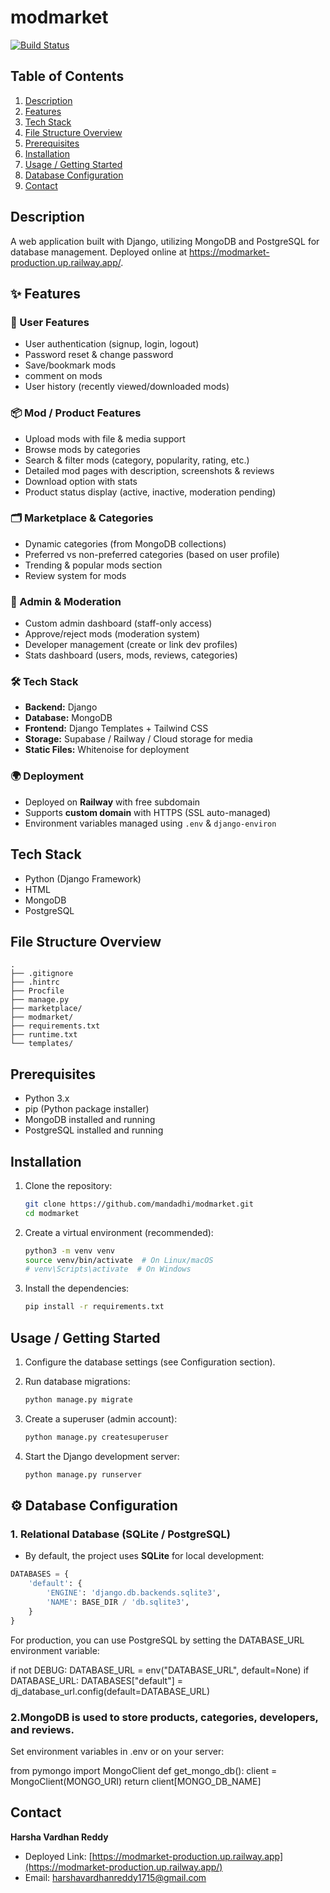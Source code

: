# modmarket

[![Build Status](https://img.shields.io/github/actions/workflow/status/mandadhi/modmarket/main.yml?branch=main)]()

## Table of Contents

1.  [Description](#description)
2.  [Features](#features)
3.  [Tech Stack](#tech-stack)
4.  [File Structure Overview](#file-structure-overview)
5.  [Prerequisites](#prerequisites)
6.  [Installation](#installation)
7.  [Usage / Getting Started](#usage--getting-started)
8.  [Database Configuration](#-database-configuration)
9.  [Contact](#contact)

## Description

A web application built with Django, utilizing MongoDB and PostgreSQL for database management. Deployed online at https://modmarket-production.up.railway.app/.
<!-- TODO: Add screenshots if applicable -->

## ✨ Features

### 👤 User Features
- User authentication (signup, login, logout)
- Password reset & change password
- Save/bookmark mods
- comment on mods
- User history (recently viewed/downloaded mods)

### 📦 Mod / Product Features
- Upload mods with file & media support
- Browse mods by categories
- Search & filter mods (category, popularity, rating, etc.)
- Detailed mod pages with description, screenshots & reviews
- Download option with stats
- Product status display (active, inactive, moderation pending)

### 🗂 Marketplace & Categories
- Dynamic categories (from MongoDB collections)
- Preferred vs non-preferred categories (based on user profile)
- Trending & popular mods section
- Review system for mods

### 🔧 Admin & Moderation
- Custom admin dashboard (staff-only access)
- Approve/reject mods (moderation system)
- Developer management (create or link dev profiles)
- Stats dashboard (users, mods, reviews, categories)

### 🛠 Tech Stack
- **Backend:** Django
- **Database:** MongoDB  
- **Frontend:** Django Templates + Tailwind CSS  
- **Storage:** Supabase / Railway / Cloud storage for media  
- **Static Files:** Whitenoise for deployment  

### 🌍 Deployment
- Deployed on **Railway** with free subdomain
- Supports **custom domain** with HTTPS (SSL auto-managed)
- Environment variables managed using `.env` & `django-environ`


## Tech Stack

*   Python (Django Framework)
*   HTML
*   MongoDB
*   PostgreSQL

## File Structure Overview

```text
.
├── .gitignore
├── .hintrc
├── Procfile
├── manage.py
├── marketplace/
├── modmarket/
├── requirements.txt
├── runtime.txt
└── templates/
```

## Prerequisites

*   Python 3.x
*   pip (Python package installer)
*   MongoDB installed and running
*   PostgreSQL installed and running

## Installation

1.  Clone the repository:

    ```bash
    git clone https://github.com/mandadhi/modmarket.git
    cd modmarket
    ```

2.  Create a virtual environment (recommended):

    ```bash
    python3 -m venv venv
    source venv/bin/activate  # On Linux/macOS
    # venv\Scripts\activate  # On Windows
    ```

3.  Install the dependencies:

    ```bash
    pip install -r requirements.txt
    ```

## Usage / Getting Started

1.  Configure the database settings (see Configuration section).

2.  Run database migrations:

    ```bash
    python manage.py migrate
    ```

3.  Create a superuser (admin account):

    ```bash
    python manage.py createsuperuser
    ```

4.  Start the Django development server:

    ```bash
    python manage.py runserver
    ```


## ⚙️ Database Configuration

### 1. Relational Database (SQLite / PostgreSQL)
- By default, the project uses **SQLite** for local development:

```python
DATABASES = {
    'default': {
        'ENGINE': 'django.db.backends.sqlite3',
        'NAME': BASE_DIR / 'db.sqlite3',
    }
}
```

For production, you can use PostgreSQL by setting the DATABASE_URL environment variable:

if not DEBUG:
    DATABASE_URL = env("DATABASE_URL", default=None)
    if DATABASE_URL:
        DATABASES["default"] = dj_database_url.config(default=DATABASE_URL)

### 2.MongoDB is used to store products, categories, developers, and reviews.
Set environment variables in .env or on your server:

from pymongo import MongoClient
def get_mongo_db():
    client = MongoClient(MONGO_URI)
    return client[MONGO_DB_NAME]

## Contact

**Harsha Vardhan Reddy**  
- Deployed Link: [https://modmarket-production.up.railway.app](https://modmarket-production.up.railway.app/)  
- Email: [harshavardhanreddy1715@gmail.com](mailto:harshavardhanreddy1715@gmail.com)
